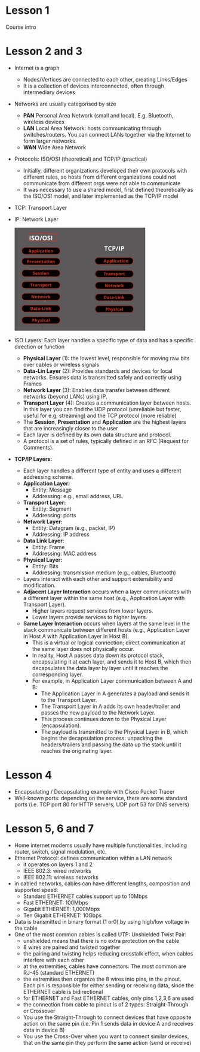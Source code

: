 # Lesson 1

Course intro

# Lesson 2 and 3

- Internet is a graph
  - Nodes/Vertices are connected to each other, creating Links/Edges
  - It is a collection of devices interconnected, often through intermediary devices
- Networks are usually categorised by size
  - **PAN** Personal Area Network (small and local). E.g. Bluetooth, wireless devices
  - **LAN** Local Area Network: hosts communicating through switches/routers. You can connect LANs together via the Internet to form larger networks.
  - **WAN** Wide Area Network
- Protocols: ISO/OSI (theoretical) and TCP/IP (practical)
  - Initially, different organizations developed their own protocols with different rules, so hosts from different organizations could not communicate from different orgs were not able to communicate
  - It was necessary to use a shared model, first defined theoretically as the ISO/OSI model, and later implemented as the TCP/IP model
- TCP: Transport Layer
- IP: Network Layer

  <img src="./files/lesson2_1.png" alt="" width="350px">

- ISO Layers:
  Each layer handles a specific type of data and has a specific direction or function

  - **Physical Layer** (1): the lowest level, responsible for moving raw bits over cables or wireless signals
  - **Data-Lin Layer** (2): Provides standards and devices for local networks. Ensures data is transmitted safely and correctly using Frames
  - **Network Layer** (3): Enables data transfer between different networks (beyond LANs) using IP.
  - **Transport Layer** (4): Creates a communication layer between hosts. In this layer you can find the UDP protocol (unreliable but faster, useful for e.g. streaming) and the TCP protocol (more reliable)
  - The **Session**, **Presentation** and **Application** are the highest layers that are increasingly closer to the user
  - Each layer is defined by its own data structure and protocol.
  - A protocol is a set of rules, typically defined in an RFC (Request for Comments).

- **TCP/IP Layers:**
  - Each layer handles a different type of entity and uses a different addressing scheme.
  - **Application Layer:** 
    - Entity: Message 
    - Addressing: e.g., email address, URL
  - **Transport Layer:** 
    - Entity: Segment
    - Addressing: ports
  - **Network Layer:** 
    - Entity: Datagram (e.g., packet, IP)
    - Addressing: IP address
  - **Data Link Layer:** 
    - Entity: Frame
    - Addressing: MAC address
  - **Physical Layer:** 
    - Entity: Bits
    - Addressing: transmission medium (e.g., cables, Bluetooth)
  - Layers interact with each other and support extensibility and modification.
  - **Adjacent Layer Interaction** occurs when a layer communicates with a different layer within the same host (e.g., Application Layer with Transport Layer).
    - Higher layers request services from lower layers.
    - Lower layers provide services to higher layers.
  - **Same Layer Interaction** occurs when layers at the same level in the stack communicate between different hosts (e.g., Application Layer in Host A with Application Layer in Host B).
    - This is a virtual or logical connection; direct communication at the same layer does not physically occur.
    - In reality, Host A passes data down its protocol stack, encapsulating it at each layer, and sends it to Host B, which then decapsulates the data layer by layer until it reaches the corresponding layer.
    - For example, in Application Layer communication between A and B:
      - The Application Layer in A generates a payload and sends it to the Transport Layer.
      - The Transport Layer in A adds its own header/trailer and passes the new payload to the Network Layer.
      - This process continues down to the Physical Layer (encapsulation).
      - The payload is transmitted to the Physical Layer in B, which begins the decapsulation process: unpacking the headers/trailers and passing the data up the stack until it reaches the originating layer.

# Lesson 4

- Encapsulating / Decapsulating example with Cisco Packet Tracer
- Well-known ports: depending on the service, there are some standard ports (i.e. TCP port 80 for HTTP servers, UDP port 53 for DNS servers)

# Lesson 5, 6 and 7

- Home internet modems usually have multiple functionalities, including router, switch, signal modulation, etc.
- Ethernet Protocol: defines communication within a LAN network
  - it operates on layers 1 and 2
  - IEEE 802.3: wired networks
  - IEEE 802.11: wireless networks
- in cabled networks, cables can have different lengths, composition and supported speed:
  - Standard ETHERNET cables support up to 10Mbps
  - Fast ETHERNET: 100Mbps
  - Gigabit ETHERNET: 1,000Mbps
  - Ten Gigabit ETHERNET: 10Gbps
- Data is transmitted in binary format (1 or0) by using high/low voltage in the cable
- One of the most common cables is called UTP: Unshielded Twist Pair:
  - unshielded means that there is no extra protection on the cable
  - 8 wires are paired and twisted together
  - the pairing and twisting helps reducing crosstalk effect, when cables interfere with each other
  - at the extremities, cables have connectors. The most common are RJ-45 (standard ETHERNET)
  - the extremities then organize the 8 wires into pins, in the pinout. Each pin is responsible for either sending or receiving data, since the ETHERNET cable is bidirectional
  - for ETHERNET and Fast ETHERNET cables, only pins 1,2,3,6 are used
  - the connection from cable to pinout is of 2 types: Straight-Through or Crossover
  - You use the Straight-Through to connect devices that have opposite action on the same pin (i.e. Pin 1 sends data in device A and receives data in device B) 
  - You use the Cross-Over when you want to connect similar devices, that on the same pin they perform the same action (send or receive)
